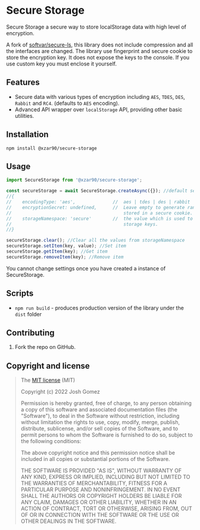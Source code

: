 # Secure Storage

Secure Storage a secure way to store localStorage data with high level of encryption.

A fork of [softvar/secure-ls](https://github.com/softvar/secure-ls), this library does not include compression and all the interfaces are changed.
The library use fingerprint and secure cookie to store the encryption key. It does not expose the keys to the console. If you use custom key you must enclose it yourself.

## Features

-   Secure data with various types of encryption including `AES`, `TDES`, `DES`, `Rabbit` and `RC4`. (defaults to `AES` encoding).
-   Advanced API wrapper over `localStorage` API, providing other basic utilities.

## Installation

```
npm install @xzar90/secure-storage
```

## Usage

```ts
import SecureStorage from '@xzar90/secure-storage';

const secureStorage = await SecureStorage.createAsync({}); //default settings
//{
//    encodingType: 'aes',              //  aes | tdes | des | rabbit | rc4
//    encryptionSecret: undefined,      //  Leave empty to generate random which is
//                                          stored in a secure cookie.
//    storageNamespace: 'secure'        //  the value which is used to track all
//                                          storage keys.
//}

secureStorage.clear(); //Clear all the values from storageNamespace
secureStorage.setItem(key, value); //Set item
secureStorage.getItem(key); //Get item
secureStorage.removeItem(key); //Remove item
```

You cannot change settings once you have created a instance of SecureStorage.

## Scripts

-   `npm run build` - produces production version of the library under the `dist` folder

## Contributing

1. Fork the repo on GitHub.

## Copyright and license

> The [MIT license](https://opensource.org/licenses/MIT) (MIT)
>
> Copyright (c) 2022 Josh Gomez
>
> Permission is hereby granted, free of charge, to any person obtaining a copy of this software and associated documentation files (the "Software"), to deal in the Software without restriction, including without limitation the rights to use, copy, modify, merge, publish, distribute, sublicense, and/or sell copies of the Software, and to permit persons to whom the Software is furnished to do so, subject to the following conditions:
>
> The above copyright notice and this permission notice shall be included in all copies or substantial portions of the Software.
>
> THE SOFTWARE IS PROVIDED "AS IS", WITHOUT WARRANTY OF ANY KIND, EXPRESS OR IMPLIED, INCLUDING BUT NOT LIMITED TO THE WARRANTIES OF MERCHANTABILITY, FITNESS FOR A PARTICULAR PURPOSE AND NONINFRINGEMENT. IN NO EVENT SHALL THE AUTHORS OR COPYRIGHT HOLDERS BE LIABLE FOR ANY CLAIM, DAMAGES OR OTHER LIABILITY, WHETHER IN AN ACTION OF CONTRACT, TORT OR OTHERWISE, ARISING FROM, OUT OF OR IN CONNECTION WITH THE SOFTWARE OR THE USE OR OTHER DEALINGS IN THE SOFTWARE.
